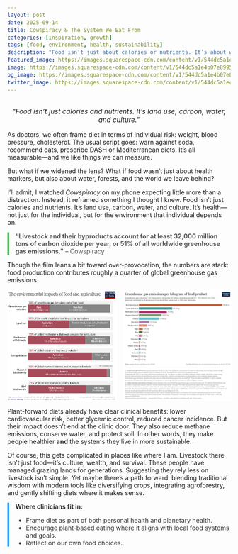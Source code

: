 ```yaml
---
layout: post
date: 2025-09-14
title: Cowspiracy & The System We Eat From
categories: [inspiration, growth]
tags: [food, environment, health, sustainability]
description: "Food isn’t just about calories or nutrients. It’s about water, forests, culture, and the world we leave behind. Plant-forward diets benefit both personal and planetary health."
featured_image: https://images.squarespace-cdn.com/content/v1/544dc5a1e4b07e8995e3effa/1416516085396-O8DWGJU97DV9E3NVZPQ5/image-asset.png
image: https://images.squarespace-cdn.com/content/v1/544dc5a1e4b07e8995e3effa/1416516085396-O8DWGJU97DV9E3NVZPQ5/image-asset.png
og_image: https://images.squarespace-cdn.com/content/v1/544dc5a1e4b07e8995e3effa/1416516085396-O8DWGJU97DV9E3NVZPQ5/image-asset.png
twitter_image: https://images.squarespace-cdn.com/content/v1/544dc5a1e4b07e8995e3effa/1416516085396-O8DWGJU97DV9E3NVZPQ5/image-asset.png
---
```

<br>

<div style="text-align: center; font-style: italic; font-size: 1.1em; margin-bottom: 1em;">
"Food isn’t just calories and nutrients. It’s land use, carbon, water, and culture."
</div>

As doctors, we often frame diet in terms of individual risk: weight, blood pressure, cholesterol. The usual script goes: warn against soda, recommend oats, prescribe DASH or Mediterranean diets. It’s all measurable—and we like things we can measure.  

But what if we widened the lens? What if food wasn’t just about health markers, but also about water, forests, and the world we leave behind?  

I’ll admit, I watched *Cowspiracy* on my phone expecting little more than a distraction. Instead, it reframed something I thought I knew. Food isn’t just calories and nutrients. It’s land use, carbon, water, and culture. It’s health—not just for the individual, but for the environment that individual depends on.  

<div style="border-left: 4px solid #4CAF50; padding-left: 1em; margin: 1em 0; color: #555;">
<strong>“Livestock and their byproducts account for at least 32,000 million tons of carbon dioxide per year, or 51% of all worldwide greenhouse gas emissions.”</strong> – Cowspiracy
</div>

Though the film leans a bit toward over-provocation, the numbers are stark: food production contributes roughly a quarter of global greenhouse gas emissions.  

<div style="display: flex; justify-content: space-between; gap: 1em; margin-bottom: 1em;">
  <img src="https://github.com/theupshift/theupshift.github.io/blob/master/images/Environmental-impacts-of-agriculture.png" style="width:49%;" alt="Environmental impacts of agriculture">
  <img src="https://github.com/theupshift/theupshift.github.io/blob/master/images/ghg-per-kg-poore.png" style="width:49%;" alt="GHG per kg of food">
</div>

Plant-forward diets already have clear clinical benefits: lower cardiovascular risk, better glycemic control, reduced cancer incidence. But their impact doesn’t end at the clinic door. They also reduce methane emissions, conserve water, and protect soil. In other words, they make people healthier **and** the systems they live in more sustainable.  

Of course, this gets complicated in places like where I am. Livestock there isn’t just food—it’s culture, wealth, and survival. These people have managed grazing lands for generations. Suggesting they rely less on livestock isn’t simple. Yet maybe there’s a path forward: blending traditional wisdom with modern tools like diversifying crops, integrating agroforestry, and gently shifting diets where it makes sense.  

<div style="border-left: 4px solid #2196F3; padding-left: 1em; margin: 1em 0; color: #333;">
<strong>Where clinicians fit in:</strong>
<ul>
  <li>Frame diet as part of both personal health and planetary health.</li>
  <li>Encourage plant-based eating where it aligns with local food systems and goals.</li>
  <li>Reflect on our own food choices.</li>
</ul>
</div>
